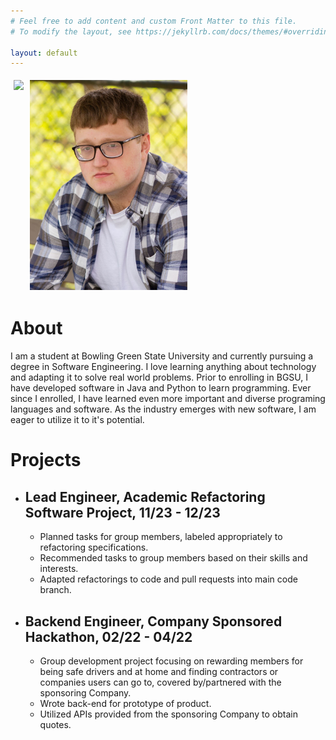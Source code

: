 ```yaml
---
# Feel free to add content and custom Front Matter to this file.
# To modify the layout, see https://jekyllrb.com/docs/themes/#overriding-theme-defaults

layout: default
---
```

<body>
  <div style="max-width:50%; height:auto; display:flex;">
  <img style="padding:5px; flex=50%;" src="res/alexleali.jpg">
  <img style="padding:5px; flex=50%;" src="res/alexleali2.jpg">
  </div>
  <h1>About</h1>
  <p>I am a student at Bowling Green State University and currently pursuing a degree in Software Engineering. I love learning anything about technology and adapting it to solve real world problems. Prior to enrolling in BGSU, I have developed software in Java and Python to learn programming. Ever since I enrolled, I have learned even more important and diverse programing languages and software. As the industry emerges with new software, I am eager to utilize it to it's potential. </p>
  <h1>Projects</h1>
  <ul>
    <li><h2>Lead Engineer, Academic Refactoring Software Project, 11/23 - 12/23</h2><ul>
      <li>Planned tasks for group members, labeled appropriately to refactoring specifications.</li>
      <li>Recommended tasks to group members based on their skills and interests.</li>
      <li>Adapted refactorings to code and pull requests into main code branch.</li>
    </ul></li>
    <li><h2>Backend Engineer, Company Sponsored Hackathon, 02/22 - 04/22</h2><ul>
      <li>Group development project focusing on rewarding members for being safe drivers and at home and finding contractors or companies users can go to, covered by/partnered with the sponsoring Company.</li>
      <li>Wrote back-end for prototype of product.</li>
      <li>Utilized APIs provided from the sponsoring Company to obtain quotes.</li>
    </ul></li>
  </ul>
</body>
